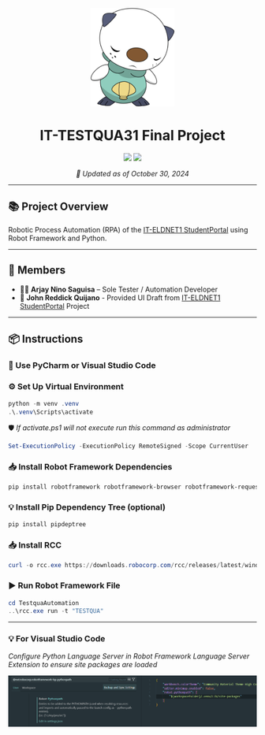 <p align="center">
  <img src="assets/oshawott.png" alt="Oshawott" height=200>
</p>

<h1 align="center"> IT-TESTQUA31 Final Project </h1>

<!-- Tech Stack Badges -->
<p align="center">
  <img src="https://img.shields.io/badge/python-3670A0?style=for-the-badge&logo=python&logoColor=ffdd54" />
  <img src="https://img.shields.io/badge/Robot-black.svg?style=for-the-badge&logo=robotframework&logoColor=white" />
</p>

<p align="center"><i>📅 Updated as of October 30, 2024</i></p>

---

## 📚 Project Overview

Robotic Process Automation (RPA) of the <a href="https://github.com/kkreiju/StudentPortal">IT-ELDNET1 StudentPortal</a>
 using Robot Framework and Python.

---

## 👥 Members

- 👨‍💻 **Arjay Nino Saguisa** – Sole Tester / Automation Developer
- 🎨 **John Reddick Quijano** - Provided UI Draft from <a href="https://github.com/kkreiju/StudentPortal">IT-ELDNET1 StudentPortal</a> Project

---

## 📦 Instructions

### 🔧 Use PyCharm or Visual Studio Code

### ⚙️ Set Up Virtual Environment
```powershell
python -m venv .venv
.\.venv\Scripts\activate
```
🛡️ *If activate.ps1 will not execute run this command as administrator*
```powershell
Set-ExecutionPolicy -ExecutionPolicy RemoteSigned -Scope CurrentUser
```

### 📥 Install Robot Framework Dependencies
```powershell
pip install robotframework robotframework-browser robotframework-requests robotframework-seleniumlibrary robotframework-selenium2library
```

### 💡 Install Pip Dependency Tree (optional)
```powershell
pip install pipdeptree
```
### 📥 Install RCC
```powershell
curl -o rcc.exe https://downloads.robocorp.com/rcc/releases/latest/windows64/rcc.exe
```
### ▶️ Run Robot Framework File
```powershell
cd TestquaAutomation
..\rcc.exe run -t "TESTQUA"
```

<hr>

### 💡 **For Visual Studio Code**

*Configure Python Language Server in Robot Framework Language Server Extension to ensure site packages are loaded*

<p align="center">
  <img src="assets/instruction.png" alt="instruction">
</p>
